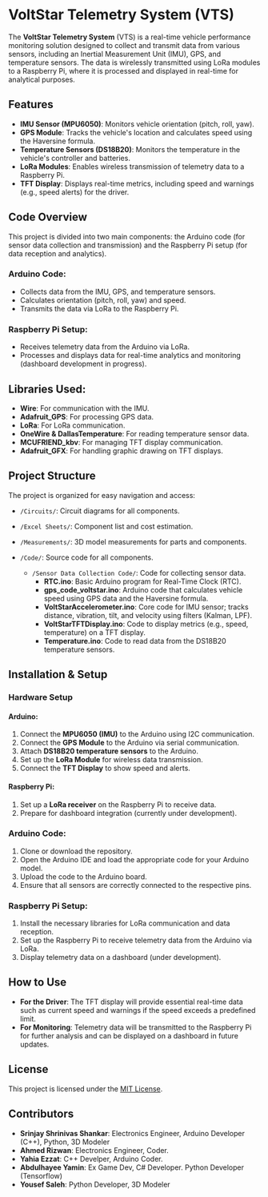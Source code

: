 # VoltStar Telemetry System (VTS)

The **VoltStar Telemetry System** (VTS) is a real-time vehicle performance monitoring solution designed to collect and transmit data from various sensors, including an Inertial Measurement Unit (IMU), GPS, and temperature sensors. The data is wirelessly transmitted using LoRa modules to a Raspberry Pi, where it is processed and displayed in real-time for analytical purposes.

## Features
- **IMU Sensor (MPU6050)**: Monitors vehicle orientation (pitch, roll, yaw).
- **GPS Module**: Tracks the vehicle's location and calculates speed using the Haversine formula.
- **Temperature Sensors (DS18B20)**: Monitors the temperature in the vehicle's controller and batteries.
- **LoRa Modules**: Enables wireless transmission of telemetry data to a Raspberry Pi.
- **TFT Display**: Displays real-time metrics, including speed and warnings (e.g., speed alerts) for the driver.

## Code Overview
This project is divided into two main components: the Arduino code (for sensor data collection and transmission) and the Raspberry Pi setup (for data reception and analytics).

### Arduino Code:
- Collects data from the IMU, GPS, and temperature sensors.
- Calculates orientation (pitch, roll, yaw) and speed.
- Transmits the data via LoRa to the Raspberry Pi.

### Raspberry Pi Setup:
- Receives telemetry data from the Arduino via LoRa.
- Processes and displays data for real-time analytics and monitoring (dashboard development in progress).

## Libraries Used:
- **Wire**: For communication with the IMU.
- **Adafruit_GPS**: For processing GPS data.
- **LoRa**: For LoRa communication.
- **OneWire & DallasTemperature**: For reading temperature sensor data.
- **MCUFRIEND_kbv**: For managing TFT display communication.
- **Adafruit_GFX**: For handling graphic drawing on TFT displays.

## Project Structure
The project is organized for easy navigation and access:

- `/Circuits/`: Circuit diagrams for all components.
- `/Excel Sheets/`: Component list and cost estimation.
- `/Measurements/`: 3D model measurements for parts and components.
- `/Code/`: Source code for all components.

  - `/Sensor Data Collection Code/`: Code for collecting sensor data.
    - **RTC.ino**: Basic Arduino program for Real-Time Clock (RTC).
    - **gps_code_voltstar.ino**: Arduino code that calculates vehicle speed using GPS data and the Haversine formula.
    - **VoltStarAccelerometer.ino**: Core code for IMU sensor; tracks distance, vibration, tilt, and velocity using filters (Kalman, LPF).
    - **VoltStarTFTDisplay.ino**: Code to display metrics (e.g., speed, temperature) on a TFT display.
    - **Temperature.ino**: Code to read data from the DS18B20 temperature sensors.

## Installation & Setup

### Hardware Setup

#### Arduino:
1. Connect the **MPU6050 (IMU)** to the Arduino using I2C communication.
2. Connect the **GPS Module** to the Arduino via serial communication.
3. Attach **DS18B20 temperature sensors** to the Arduino.
4. Set up the **LoRa Module** for wireless data transmission.
5. Connect the **TFT Display** to show speed and alerts.

#### Raspberry Pi:
1. Set up a **LoRa receiver** on the Raspberry Pi to receive data.
2. Prepare for dashboard integration (currently under development).

### Arduino Code:
1. Clone or download the repository.
2. Open the Arduino IDE and load the appropriate code for your Arduino model.
3. Upload the code to the Arduino board.
4. Ensure that all sensors are correctly connected to the respective pins.

### Raspberry Pi Setup:
1. Install the necessary libraries for LoRa communication and data reception.
2. Set up the Raspberry Pi to receive telemetry data from the Arduino via LoRa.
3. Display telemetry data on a dashboard (under development).

## How to Use

- **For the Driver**: The TFT display will provide essential real-time data such as current speed and warnings if the speed exceeds a predefined limit.
- **For Monitoring**: Telemetry data will be transmitted to the Raspberry Pi for further analysis and can be displayed on a dashboard in future updates.

## License
This project is licensed under the [MIT License](LICENSE).

## Contributors
- **Srinjay Shrinivas Shankar**: Electronics Engineer, Arduino Developer (C++), Python, 3D Modeler
- **Ahmed Rizwan**:  Electronics Engineer, Coder.
- **Yahia Ezzat**: C++ Develper, Arduino Coder.
- **Abdulhayee Yamin**: Ex Game Dev, C# Developer. Python Developer (Tensorflow)
- **Yousef Saleh**: Python Developer, 3D Modeler
